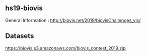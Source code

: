 ## hs19-biovis

General Information : http://biovis.net/2019/biovisChallenges_vis/

## Datasets
https://biovis.s3.amazonaws.com/biovis_contest_2019.zip


